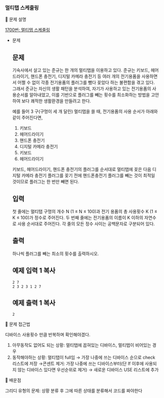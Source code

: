 ### 멀티탭 스케줄링

📌 문제 설명

[1700번: 멀티탭 스케줄링](https://www.acmicpc.net/problem/1700)

- 문제
    
    ## 문제
    
    기숙사에서 살고 있는 준규는 한 개의 멀티탭을 이용하고 있다. 준규는 키보드, 헤어드라이기, 핸드폰 충전기, 디지털 카메라 충전기 등 여러 개의 전기용품을 사용하면서 어쩔 수 없이 각종 전기용품의 플러그를 뺐다 꽂았다 하는 불편함을 겪고 있다. 그래서 준규는 자신의 생활 패턴을 분석하여, 자기가 사용하고 있는 전기용품의 사용순서를 알아내었고, 이를 기반으로 플러그를 빼는 횟수를 최소화하는 방법을 고안하여 보다 쾌적한 생활환경을 만들려고 한다.
    
    예를 들어 3 구(구멍이 세 개 달린) 멀티탭을 쓸 때, 전기용품의 사용 순서가 아래와 같이 주어진다면,
    
    1. 키보드
    2. 헤어드라이기
    3. 핸드폰 충전기
    4. 디지털 카메라 충전기
    5. 키보드
    6. 헤어드라이기
    
    키보드, 헤어드라이기, 핸드폰 충전기의 플러그를 순서대로 멀티탭에 꽂은 다음 디지털 카메라 충전기 플러그를 꽂기 전에 핸드폰충전기 플러그를 빼는 것이 최적일 것이므로 플러그는 한 번만 빼면 된다.
    
    ## 입력
    
    첫 줄에는 멀티탭 구멍의 개수 N (1 ≤ N ≤ 100)과 전기 용품의 총 사용횟수 K (1 ≤ K ≤ 100)가 정수로 주어진다. 두 번째 줄에는 전기용품의 이름이 K 이하의 자연수로 사용 순서대로 주어진다. 각 줄의 모든 정수 사이는 공백문자로 구분되어 있다.
    
    ## 출력
    
    하나씩 플러그를 빼는 최소의 횟수를 출력하시오.
    
    ## 예제 입력 1 복사
    
    ```
    2 7
    2 3 2 3 1 2 7
    
    ```
    
    ## 예제 출력 1 복사
    
    ```
    2
    ```
    

📌 문제 접근법

디바이스 사용횟수 만큼 반복하며 확인해야겠다. 

1. 아무동작도 없어도 되는 상황: 멀티탭에 꼽혀있는 디바이스, 멀티탭이 비어있는 경우
2. 동작해야하는 상황: 멀티탭이 full임 → 가장 나중에 쓰는 디바이스 순으로 check 리스트에 저장 →콘센트 제거: 가장 나중에 쓰는 디바이스부터(단 If 이후에 사용되지 않는 디바이스 있다면 우선순위로 제거) → 새로운 디바이스 USE 리스트에 추가

📌 배운점

그리디 유형의 문제: 상황 분류 후 그에 따른 상태를 분류해서 코드를 짜야한다
